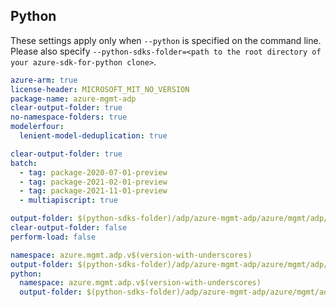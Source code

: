 ## Python

These settings apply only when `--python` is specified on the command line.
Please also specify `--python-sdks-folder=<path to the root directory of your azure-sdk-for-python clone>`.

```yaml $(track2)
azure-arm: true
license-header: MICROSOFT_MIT_NO_VERSION
package-name: azure-mgmt-adp
clear-output-folder: true
no-namespace-folders: true
modelerfour:
  lenient-model-deduplication: true
```

```yaml $(multiapi)
clear-output-folder: true
batch:
  - tag: package-2020-07-01-preview
  - tag: package-2021-02-01-preview
  - tag: package-2021-11-01-preview
  - multiapiscript: true
```

``` yaml $(multiapiscript)
output-folder: $(python-sdks-folder)/adp/azure-mgmt-adp/azure/mgmt/adp/
clear-output-folder: false
perform-load: false
```

``` yaml
namespace: azure.mgmt.adp.v$(version-with-underscores)
output-folder: $(python-sdks-folder)/adp/azure-mgmt-adp/azure/mgmt/adp/v$(version-with-underscores)
python:
  namespace: azure.mgmt.adp.v$(version-with-underscores)
  output-folder: $(python-sdks-folder)/adp/azure-mgmt-adp/azure/mgmt/adp/v$(version-with-underscores)
```
